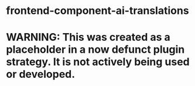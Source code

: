 # frontend-component-ai-translations

# WARNING: This was created as a placeholder in a now defunct plugin strategy. It is not actively being used or developed.
